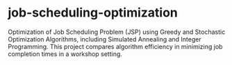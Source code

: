 # job-scheduling-optimization
Optimization of Job Scheduling Problem (JSP) using Greedy and Stochastic Optimization Algorithms, including Simulated Annealing and Integer Programming. This project compares algorithm efficiency in minimizing job completion times in a workshop setting.
